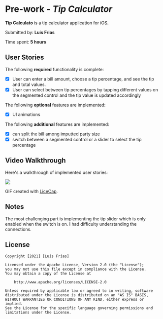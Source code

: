 # Pre-work - *Tip Calculator*

**Tip Calculato** is a tip calculator application for iOS.

Submitted by: **Luis Frias**

Time spent: **5 hours**

## User Stories

The following **required** functionality is complete:

* [x] User can enter a bill amount, choose a tip percentage, and see the tip and total values.
* [x] User can select between tip percentages by tapping different values on the segmented control and the tip value is updated accordingly

The following **optional** features are implemented:

* [x] UI animations

The following **additional** features are implemented:

* [x] can split the bill among imputted party size
* [x] switch between a segmented control or a slider to select the tip percentage 

## Video Walkthrough

Here's a walkthrough of implemented user stories:

![](https://i.imgur.com/DOX5KB4.gif)

GIF created with [LiceCap](http://www.cockos.com/licecap/).

## Notes
The most challenging part is implementing the tip slider which is only enabled when the switch is on. I had difficulty understanding the connections.  

## License

    Copyright [2021] [Luis Frias]

    Licensed under the Apache License, Version 2.0 (the "License");
    you may not use this file except in compliance with the License.
    You may obtain a copy of the License at

        http://www.apache.org/licenses/LICENSE-2.0

    Unless required by applicable law or agreed to in writing, software
    distributed under the License is distributed on an "AS IS" BASIS,
    WITHOUT WARRANTIES OR CONDITIONS OF ANY KIND, either express or implied.
    See the License for the specific language governing permissions and
    limitations under the License.
